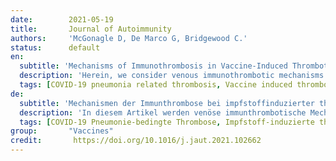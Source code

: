 ```yaml
---
date:        2021-05-19
title:       Journal of Autoimmunity
authors:     'McGonagle D, De Marco G, Bridgewood C.'
status:      default
en:
  subtitle: 'Mechanisms of Immunothrombosis in Vaccine-Induced Thrombotic Thrombocytopenia (VITT) Compared to Natural SARS-CoV-2 Infection'
  description: 'Herein, we consider venous immunothrombotic mechanisms in SARS-CoV-2 infection and anti-SARS-CoV-2 DNA vaccination. Primary SARS-CoV-2 infection with systemic viral RNA release (RNAaemia) contributes to innate immune coagulation cascade activation, with both pulmonary and systemic immunothrombosis - including venous territory strokes. However, anti-SARS-CoV-2 adenoviral-vectored-DNA vaccines -initially shown for the ChAdOx1 vaccine-may rarely exhibit autoimmunity with autoantibodies to Platelet Factor-4 (PF4) that is termed Vaccine-Induced Thrombotic Thrombocytopenia (VITT), an entity pathophysiologically similar to Heparin-Induced Thrombocytopenia (HIT). The PF4 autoantigen is a polyanion molecule capable of independent interactions with negatively charged bacterial cellular wall, heparin and DNA molecules, thus linking intravascular innate immunity to both bacterial cell walls and pathogen-derived DNA. Crucially, negatively charged extracellular DNA is a powerful adjuvant that can break tolerance to positively charged nuclear histone proteins in many experimental autoimmunity settings, including SLE and scleroderma. Analogous to DNA-histone interactons, positively charged PF4-DNA complexes stimulate strong interferon responses via Toll-Like Receptor (TLR) 9 engagement. A chain of events following intramuscular adenoviral-vectored-DNA vaccine inoculation including microvascular damage; microbleeding and platelet activation with PF4 release, adenovirus cargo dispersement with DNA-PF4 engagement may rarely break immune tolerance, leading to rare PF4-directed autoimmunity. The VITT cavernous sinus cerebral and intestinal venous territory immunothrombosis proclivity may pertain to venous drainage of shared microbiotal-rich areas of the nose and in intestines that initiates local endovascular venous immunity by PF4/microbiotal engagement with PF4 autoantibody driven immunothrombosis reminiscent of HIT. According to the proposed model, any adenovirus-vectored-DNA vaccine could drive autoimmune VITT in susceptible individuals and alternative mechanism based on molecular mimicry, vaccine protein contaminants, adenovirus vector proteins, EDTA buffers or immunity against the viral spike protein are secondary factors. Hence, electrochemical DNA-PF4 interactions and PF4-heparin interactions, but at different locations, represent the common denominator in HIT and VITT related autoimmune-mediated thrombosis. Keywords: COVID-19 pneumonia related thrombosis; Heparin induced thrombocytopenia (HIT) DNA-PF4 interactions. VITT model; Vaccine induced thrombotic thrombocytopenia (VITT).'
  tags: [COVID-19 pneumonia related thrombosis, Vaccine induced thrombotic thrombocytopenia (VITT), Heparin induced thrombocytopenia (HIT) DNA-PF4 interactions, VITT model]
de: 
  subtitle: 'Mechanismen der Immunthrombose bei impfstoffinduzierter thrombotischer Thrombozytopenie (VITT) im Vergleich zur natürlichen SARS-CoV-2-Infektion'
  description: 'In diesem Artikel werden venöse immunthrombotische Mechanismen bei SARS-CoV-2-Infektion und Anti-SARS-CoV-2-DNA-Impfung untersucht. Die primäre SARS-CoV-2-Infektion mit systemischer Freisetzung viraler RNA (RNAaemia) trägt zur Aktivierung der angeborenen Immunkoagulationskaskade bei, die sowohl pulmonale als auch systemische Immunthrombosen - einschließlich venöser Schlaganfälle - verursacht. Anti-SARS-CoV-2-Adenovirus-Vektoren-DNA-Impfstoffe - zunächst für den ChAdOx1-Impfstoff nachgewiesen - können jedoch in seltenen Fällen eine Autoimmunität mit Autoantikörpern gegen den Thrombozytenfaktor 4 (PF4) aufweisen, die als vakzininduzierte thrombotische Thrombozytopenie (VITT) bezeichnet wird, eine Entität, die pathophysiologisch der Heparin-induzierten Thrombozytopenie (HIT) ähnelt. Das PF4-Autoantigen ist ein Polyanionmolekül, das zu unabhängigen Wechselwirkungen mit negativ geladenen bakteriellen Zellwänden, Heparin- und DNA-Molekülen fähig ist und somit die intravaskuläre angeborene Immunität sowohl mit bakteriellen Zellwänden als auch mit vom Erreger stammender DNA verbindet. Entscheidend ist, dass negativ geladene extrazelluläre DNA ein starkes Adjuvans ist, das die Toleranz gegenüber positiv geladenen nukleären Histonproteinen in vielen experimentellen Autoimmunitätssituationen, einschließlich SLE und Sklerodermie, brechen kann. Analog zu den DNA-Histon-Interaktonen stimulieren positiv geladene PF4-DNA-Komplexe starke Interferon-Antworten über die Aktivierung des Toll-Like-Rezeptors (TLR) 9. Eine Kette von Ereignissen nach intramuskulärer Adenovirus-Vektoren-DNA-Impfung, einschließlich mikrovaskulärer Schädigung, Mikroblutungen und Thrombozytenaktivierung mit PF4-Freisetzung, Adenovirus-Cargo-Dispersion mit DNA-PF4-Engagement, kann selten die Immuntoleranz brechen und zu seltener PF4-gesteuerter Autoimmunität führen. Die Neigung zur Immunthrombose in den VITT-Hohlräumen des zerebralen und intestinalen Venengebiets könnte mit der venösen Drainage gemeinsamer mikrobiotisch reicher Bereiche der Nase und des Darms zusammenhängen, die eine lokale endovaskuläre venöse Immunität durch PF4/Mikrobiotal-Engagement mit PF4-Autoantikörper-gesteuerter Immunthrombose auslöst, die an die HIT erinnert. Nach dem vorgeschlagenen Modell könnte jeder Adenovirus-Vektoren-DNA-Impfstoff bei empfänglichen Personen eine autoimmune VITT auslösen, und alternative Mechanismen, die auf molekularer Mimikry, Verunreinigungen des Impfstoffproteins, Adenovirus-Vektorproteinen, EDTA-Puffern oder Immunität gegen das virale Spike-Protein basieren, sind sekundäre Faktoren. Somit stellen elektrochemische DNA-PF4-Wechselwirkungen und PF4-Heparin-Wechselwirkungen, jedoch an unterschiedlichen Stellen, den gemeinsamen Nenner bei HIT und VITT-bedingter autoimmunvermittelter Thrombose dar. Schlüsselwörter: COVID-19-Pneumonie-bedingte Thrombose; Heparin-induzierte Thrombozytopenie (HIT) DNA-PF4-Wechselwirkungen. VITT-Modell; Impfstoff-induzierte thrombotische Thrombozytopenie (VITT).'
  tags: [COVID-19 Pneumonie-bedingte Thrombose, Impfstoff-induzierte thrombotische Thrombozytopenie (VITT), Heparin-induzierte Thrombozytopenie (HIT), DNA-PF4-Interaktionen, VITT-Modell]
group:       "Vaccines"
credit:       https://doi.org/10.1016/j.jaut.2021.102662
---
```

